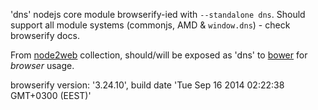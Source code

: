 'dns' nodejs core module browserify-ied with `--standalone dns`. Should support all module systems (commonjs, AMD & `window.dns`) - check browserify docs.

From [node2web](http://github.com/anodynos/node2web) collection,
should/will be exposed as 'dns' to [bower](http://bower.io) for *browser* usage.

browserify version: '3.24.10', build date 'Tue Sep 16 2014 02:22:38 GMT+0300 (EEST)'
